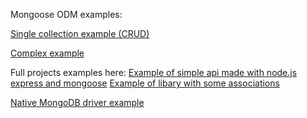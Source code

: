 Mongoose ODM examples:

[Single collection example (CRUD)](odm-crud.js)

[Complex example](odm-population.js)

Full projects examples here:
[Example of simple api made with node.js express and mongoose](https://github.com/vitpavlenko/api)
[Example of libary with some associations](https://github.com/vitpavlenko/library)

[Native MongoDB driver example](native-crud.js)